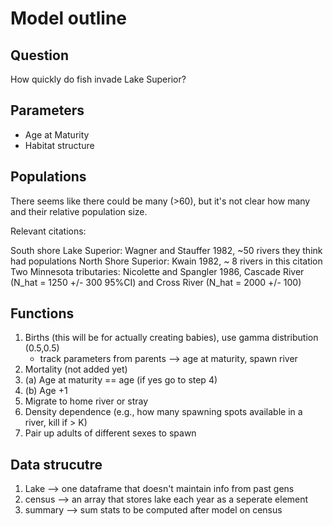 # Model outline

## Question
How quickly do fish invade Lake Superior?

## Parameters

* Age at Maturity
* Habitat structure

## Populations

There seems like there could be many (>60), but it's not clear how many and their relative population size.

Relevant citations:

South shore Lake Superior: Wagner and Stauffer 1982, ~50 rivers they think had populations 
North Shore Superior: Kwain 1982, ~ 8 rivers in this citation 
Two Minnesota tributaries: Nicolette and Spangler 1986, Cascade River (N_hat = 1250 +/- 300 95%CI) and Cross River (N_hat = 2000 +/- 100) 

## Functions

1. Births (this will be for actually creating babies), use gamma distribution (0.5,0.5)
    * track parameters from parents --> age at maturity, spawn river
2. Mortality (not added yet)
3. (a) Age at maturity == age (if yes go to step 4)
3. (b) Age +1
4. Migrate to home river or stray
5. Density dependence (e.g., how many spawning spots available in a river, kill if > K)
6. Pair up adults of different sexes to spawn

## Data strucutre
1. Lake --> one dataframe that doesn't maintain info from past gens
2. census --> an array that stores lake each year as a seperate element
3. summary --> sum stats to be computed after model on census
